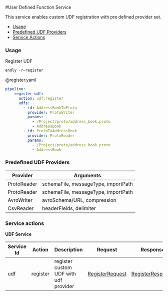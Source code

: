 #User Defined Function Service

This service enables custom UDF registration with pre defined provider set.

- [Usage](#usage)
- [Predefined UDF Providers](#providers)
- [Service Actions](#actions)


### Usage

Register UDF

```go
endly -r=reqister
```

@register.yaml
```yaml
pipeline:
    register-udf:
      action: udf:register
      udfs:
        - id: AddressBookToProto
          provider: ProtoWriter
          params:
            - /Project/proto/address_book.proto
            - AddressBook
        - id: ProtoToAddressBook
          provider: ProtoReader
          params:
            - /Project/proto/address_book.proto
            - AddressBook
```


### Predefined UDF Providers

| Provider | Arguments | 
|---|---| 
| ProtoReader |  schemaFile, messageType, importPath |
| ProtoReader | schemaFile, messageType, importPath |
| AvroWriter | avroSchema/URL, compression |
| CsvReader | headerFields, delimiter |


### Service actions

**UDF Service**

| Service Id | Action | Description | Request | Response |
| --- | --- | --- | --- | --- |
| udf | register | register custom UDF with udf provider | [RegisterRequest](service_contract.go) | [RegisterResponse](service_contract.go) |
